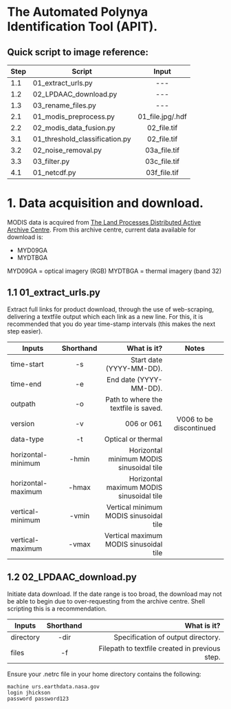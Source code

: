 # The Automated Polynya Identification Tool (APIT).

## Quick script to image reference:
|Step | Script | Input |
|----|---------|:-------:|
|1.1    | 01_extract_urls.py            | ---   |
|1.2    | 02_LPDAAC_download.py         | ---   |
|1.3    | 03_rename_files.py            | ---   |
|2.1    | 01_modis_preprocess.py        | 01_file.jpg/.hdf |
|2.2    | 02_modis_data_fusion.py       | 02_file.tif |
|3.1    | 01_threshold_classification.py| 02_file.tif |
|3.2    | 02_noise_removal.py           | 03a_file.tif |
|3.3    | 03_filter.py                  | 03c_file.tif |
|4.1    | 01_netcdf.py                  | 03f_file.tif      |

# 1. Data acquisition and download.
MODIS data is acquired from [The Land Processes Distributed Active Archive Centre](https://lpdaac.usgs.gov/ "LPDAAC").
From this archive centre, current data available for download is:
* MYD09GA
* MYDTBGA

MYD09GA = optical imagery (RGB)
MYDTBGA = thermal imagery (band 32)

## 1.1 01_extract_urls.py
Extract full links for product download, through the use of web-scraping, delivering a textfile output which each link as a new line.
For this, it is recommended that you do year time-stamp intervals (this makes the next step easier). 

| Inputs        | Shorthand     | What is it?  | Notes |
| ------------- |:-------------:| ------------:|:------------: |
| time-start     |       -s      | Start date (YYYY-MM-DD). |  |
| time-end       |       -e      | End date (YYYY-MM-DD). | |
| outpath       |       -o      |    Path to where the textfile is saved. | |
| version       |       -v      |    006 or 061 | V006 to be discontinued
| data-type |           -t |        Optical or thermal| |
| horizontal-minimum|    -hmin | Horizontal minimum MODIS sinusoidal tile||
| horizontal-maximum|    -hmax | Horizontal maximum MODIS sinusoidal tile||
| vertical-minimum|      -vmin | Vertical minimum MODIS sinusoidal tile ||
| vertical-maximum|      -vmax | Vertical maximum MODIS sinusoidal tile ||

## 1.2 02_LPDAAC_download.py
Initiate data download. If the date range is too broad, the download may not be able to begin due to over-requesting from the archive centre. Shell scripting this is a recommendation.

| Inputs        | Shorthand     | What is it?  |
| ------------- |:-------------:| ------------:|
| directory     |       -dir      | Specification of output directory. |
| files       |       -f      | Filepath to textfile created in previous step. |

Ensure your .netrc file in your home directory contains the following:
```
machine urs.earthdata.nasa.gov
login jhickson
password password123
```
